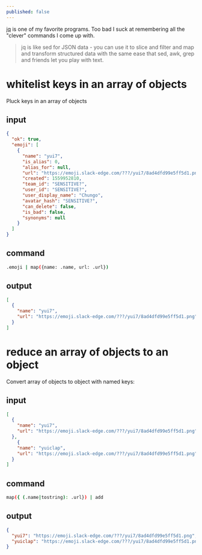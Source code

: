 ```yaml
---
published: false
---
```

[jq][] is one of my favorite programs. Too bad I suck at remembering all the "clever" commands I come up with.

> jq is like sed for JSON data - you can use it to slice and filter and map and transform structured data with the same ease that sed, awk, grep and friends let you play with text.

# whitelist keys in an array of objects

Pluck keys in an array of objects

## input
  
```json
{
  "ok": true,
  "emoji": [
    {
      "name": "yui7",
      "is_alias": 0,
      "alias_for": null,
      "url": "https://emoji.slack-edge.com/???/yui7/8ad4dfd99e5ff5d1.png",
      "created": 1559952810,
      "team_id": "SENSITIVE?",
      "user_id": "SENSITIVE?",
      "user_display_name": "Chungo",
      "avatar_hash": "SENSITIVE?",
      "can_delete": false,
      "is_bad": false,
      "synonyms": null
    }
  ]
}
```

## command


```bash
.emoji | map({name: .name, url: .url})
```

## output
  
```json
[
  {
    "name": "yui7",
    "url": "https://emoji.slack-edge.com/???/yui7/8ad4dfd99e5ff5d1.png"
  }
]
```

# reduce an array of objects to an object

Convert array of objects to object with named keys:

## input
  
```json
[
  {
    "name": "yui7",
    "url": "https://emoji.slack-edge.com/???/yui7/8ad4dfd99e5ff5d1.png"
  },
    {
    "name": "yuiclap",
    "url": "https://emoji.slack-edge.com/???/yui7/8ad4dfd99e5ff5d1.png"
  }
]
```

## command

```bash
map({ (.name|tostring): .url}) | add
```

## output

```json
{
  "yui7": "https://emoji.slack-edge.com/???/yui7/8ad4dfd99e5ff5d1.png",
  "yuiclap": "https://emoji.slack-edge.com/???/yui7/8ad4dfd99e5ff5d1.png"
}

```


[jq]: https://stedolan.github.io/jq/